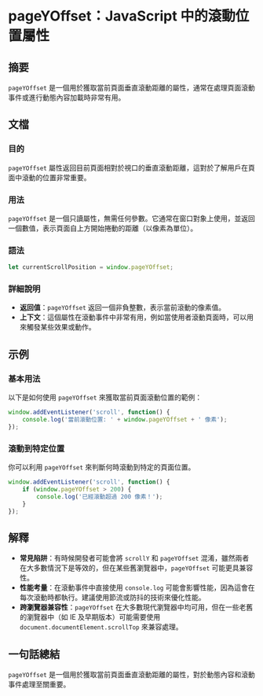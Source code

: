<!--
Meta Description: # pageYOffset：JavaScript 中的滾動位置屬性 ## 摘要 `pageYOffset` 是一個用於獲取當前頁面垂直滾動距離的屬性，通常在處理頁面滾動事件或進行動態內容加載時非常有用。 ## 文檔 ### 目的 `pageYOffset` 屬性返回目前頁面相對於視口的垂直滾動距離，...
Meta Keywords: pageyoffset, window, javascript, console, log
-->

# pageYOffset：JavaScript 中的滾動位置屬性

## 摘要
`pageYOffset` 是一個用於獲取當前頁面垂直滾動距離的屬性，通常在處理頁面滾動事件或進行動態內容加載時非常有用。

## 文檔
### 目的
`pageYOffset` 屬性返回目前頁面相對於視口的垂直滾動距離，這對於了解用戶在頁面中滾動的位置非常重要。

### 用法
`pageYOffset` 是一個只讀屬性，無需任何參數。它通常在窗口對象上使用，並返回一個數值，表示頁面自上方開始捲動的距離（以像素為單位）。

### 語法
```javascript
let currentScrollPosition = window.pageYOffset;
```

### 詳細說明
- **返回值**：`pageYOffset` 返回一個非負整數，表示當前滾動的像素值。
- **上下文**：這個屬性在滾動事件中非常有用，例如當使用者滾動頁面時，可以用來觸發某些效果或動作。

## 示例
### 基本用法
以下是如何使用 `pageYOffset` 來獲取當前頁面滾動位置的範例：

```javascript
window.addEventListener('scroll', function() {
    console.log('當前滾動位置: ' + window.pageYOffset + ' 像素');
});
```

### 滾動到特定位置
你可以利用 `pageYOffset` 來判斷何時滾動到特定的頁面位置。

```javascript
window.addEventListener('scroll', function() {
    if (window.pageYOffset > 200) {
        console.log('已經滾動超過 200 像素！');
    }
});
```

## 解釋
- **常見陷阱**：有時候開發者可能會將 `scrollY` 和 `pageYOffset` 混淆，雖然兩者在大多數情況下是等效的，但在某些舊瀏覽器中，`pageYOffset` 可能更具兼容性。
- **性能考量**：在滾動事件中直接使用 `console.log` 可能會影響性能，因為這會在每次滾動時都執行。建議使用節流或防抖的技術來優化性能。
- **跨瀏覽器兼容性**：`pageYOffset` 在大多數現代瀏覽器中均可用，但在一些老舊的瀏覽器中（如 IE 及早期版本）可能需要使用 `document.documentElement.scrollTop` 來兼容處理。

## 一句話總結
`pageYOffset` 是一個用於獲取當前頁面垂直滾動距離的屬性，對於動態內容和滾動事件處理至關重要。
